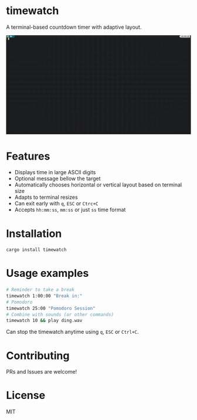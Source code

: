 # timewatch

A terminal-based countdown timer with adaptive layout.

![screenshot](./assets/output.gif)

# Features

- Displays time in large ASCII digits
- Optional message bellow the target
- Automatically chooses horizontal or vertical layout based on terminal size
- Adapts to terminal resizes
- Can exit early with `q`, `ESC` or `Ctrc+C`
- Accepts `hh:mm:ss`, `mm:ss` or just `ss` time format

# Installation

```bash
cargo install timewatch
```

# Usage examples

```bash
# Reminder to take a break
timewatch 1:00:00 "Break in:"
# Pomodoro
timewatch 25:00 "Pomodoro Session"
# Combine with sounds (or other commands)
timewatch 10 && play ding.wav
```

Can stop the timewatch anytime using `q`, `ESC` or `Ctrl+C`.

# Contributing

PRs and Issues are welcome!

# License

MIT
